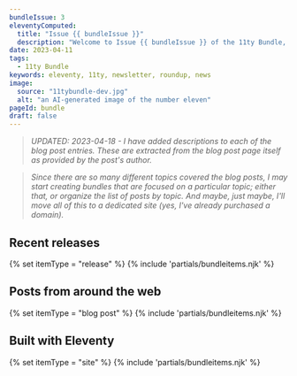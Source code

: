 ```yaml
---
bundleIssue: 3
eleventyComputed:
  title: "Issue {{ bundleIssue }}"
  description: "Welcome to Issue {{ bundleIssue }} of the 11ty Bundle, an occasional bundle of Eleventy releases, blog posts, sites, and resources."
date: 2023-04-11
tags:
  - 11ty Bundle
keywords: eleventy, 11ty, newsletter, roundup, news
image:
  source: "11tybundle-dev.jpg"
  alt: "an AI-generated image of the number eleven"
pageId: bundle
draft: false
---
```


> _UPDATED: 2023-04-18 - I have added descriptions to each of the blog post entries. These are extracted from the blog post page itself as provided by the post's author._

> _Since there are so many different topics covered the blog posts, I may start creating bundles that are focused on a particular topic; either that, or organize the list of posts by topic. And maybe, just maybe, I'll move all of this to a dedicated site (yes, I've already purchased a domain)._

## Recent releases

{% set itemType = "release" %}
{% include 'partials/bundleitems.njk' %}

## Posts from around the web

{% set itemType = "blog post" %}
{% include 'partials/bundleitems.njk' %}

## Built with Eleventy

{% set itemType = "site" %}
{% include 'partials/bundleitems.njk' %}
